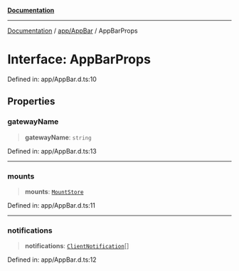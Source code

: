 [**Documentation**](../../../index.md)

***

[Documentation](../../../index.md) / [app/AppBar](../index.md) / AppBarProps

# Interface: AppBarProps

Defined in: app/AppBar.d.ts:10

## Properties

### gatewayName

> **gatewayName**: `string`

Defined in: app/AppBar.d.ts:13

***

### mounts

> **mounts**: [`MountStore`](../../../stores/MountStore/classes/MountStore.md)

Defined in: app/AppBar.d.ts:11

***

### notifications

> **notifications**: [`ClientNotification`](../../../perspective-client/interfaces/ClientNotification.md)[]

Defined in: app/AppBar.d.ts:12

